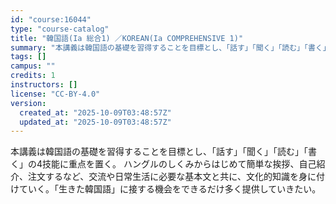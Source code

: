 ```yaml
---
id: "course:16044"
type: "course-catalog"
title: "韓国語(Ia 総合1) ／KOREAN(Ia COMPREHENSIVE 1)"
summary: "本講義は韓国語の基礎を習得することを目標とし、「話す」「聞く」「読む」「書く」の4技能に重点を置く。 ハングルのしくみからはじめて簡単な挨拶、自己紹介、注文するなど、交流や日常生活に必要な基本文と共に、文化的知識を身に付けていく。「生きた韓…"
tags: []
campus: ""
credits: 1
instructors: []
license: "CC-BY-4.0"
version:
  created_at: "2025-10-09T03:48:57Z"
  updated_at: "2025-10-09T03:48:57Z"
---
```

本講義は韓国語の基礎を習得することを目標とし、「話す」「聞く」「読む」「書く」の4技能に重点を置く。 ハングルのしくみからはじめて簡単な挨拶、自己紹介、注文するなど、交流や日常生活に必要な基本文と共に、文化的知識を身に付けていく。「生きた韓国語」に接する機会をできるだけ多く提供していきたい。

